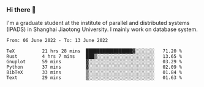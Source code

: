 ### Hi there 👋

I'm a graduate student at the institute of parallel and distributed systems (IPADS) in Shanghai Jiaotong University. I mainly work on database system.

<!--START_SECTION:waka-->

```text
From: 06 June 2022 - To: 13 June 2022

TeX          21 hrs 28 mins  █████████████████▓░░░░░░░   71.20 %
Rust         4 hrs 7 mins    ███▒░░░░░░░░░░░░░░░░░░░░░   13.65 %
Gnuplot      59 mins         ▓░░░░░░░░░░░░░░░░░░░░░░░░   03.29 %
Python       37 mins         ▓░░░░░░░░░░░░░░░░░░░░░░░░   02.09 %
BibTeX       33 mins         ▒░░░░░░░░░░░░░░░░░░░░░░░░   01.84 %
Text         29 mins         ▒░░░░░░░░░░░░░░░░░░░░░░░░   01.63 %
```

<!--END_SECTION:waka-->

<!--
**yqmmm/yqmmm** is a ✨ _special_ ✨ repository because its `README.md` (this file) appears on your GitHub profile.

Here are some ideas to get you started:

- 🔭 I’m currently working on ...
- 🌱 I’m currently learning ...
- 👯 I’m looking to collaborate on ...
- 🤔 I’m looking for help with ...
- 💬 Ask me about ...
- 📫 How to reach me: ...
- 😄 Pronouns: ...
- ⚡ Fun fact: ...
-->
